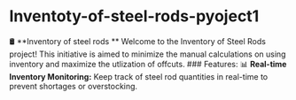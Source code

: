 # Inventoty-of-steel-rods-pyoject1
🛢️ **Inventory of steel rods **  Welcome to the Inventory of Steel Rods  project! This initiative is aimed to minimize the manual calculations on using inventory and maximize the utlization of offcuts.  ### Features:  📊 **Real-time Inventory Monitoring:** Keep track of steel rod quantities in real-time to prevent shortages or overstocking. 
